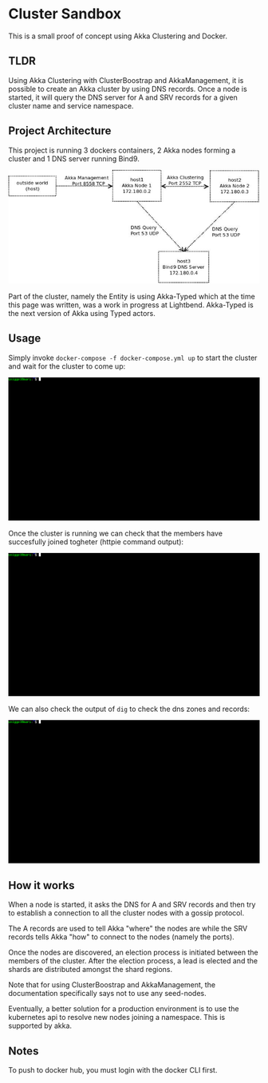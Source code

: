 # Cluster Sandbox

This is a small proof of concept using Akka Clustering and Docker.

## TLDR

Using Akka Clustering with ClusterBoostrap and AkkaManagement, it is possible to create an Akka cluster by using DNS records.
Once a node is started, it will query the DNS server for A and SRV records for a given cluster name and service namespace.

## Project Architecture

This project is running 3 dockers containers, 2 Akka nodes forming a cluster and 1 DNS server running Bind9.

![diag1](images/diag1.jpeg)

Part of the cluster, namely the Entity is using Akka-Typed which at the time this page was written, was a work in progress at Lightbend. Akka-Typed is the next version of Akka using Typed actors.

## Usage

Simply invoke `docker-compose -f docker-compose.yml up` to start the cluster and wait for the cluster to come up:

![Alt Text](images/docker-compose1.gif)

Once the cluster is running we can check that the members have succesfully joined togheter (httpie command output):

![Alt Text](images/httpget.gif)

We can also check the output of `dig` to check the dns zones and records:

![Alt Text](images/dig.gif)

## How it works

When a node is started, it asks the DNS for A and SRV records and then try to establish a connection to all the cluster nodes with a gossip protocol. 

The A records are used to tell Akka "where" the nodes are while the SRV records tells Akka "how" to connect to the nodes (namely the ports).

Once the nodes are discovered, an election process is initiated between the members of the cluster. After the election process, a lead is elected and the shards are distributed amongst the shard regions.

Note that for using ClusterBoostrap and AkkaManagement, the documentation specifically says not to use any seed-nodes.

Eventually, a better solution for a production environment is to use the kubernetes api to resolve new nodes joining a namespace. This is supported by akka.

## Notes

To push to docker hub, you must login with the docker CLI first.